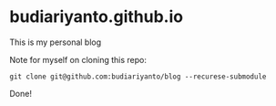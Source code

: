 # budiariyanto.github.io

This is my personal blog

Note for myself on cloning this repo:

```
git clone git@github.com:budiariyanto/blog --recurese-submodule
```

Done!
